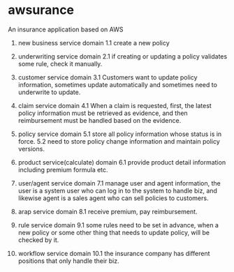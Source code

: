 # awsurance
An insurance application based on AWS

1. new business service domain
1.1 create a new policy
   
2. underwriting service domain
2.1 if creating or updating a policy validates some rule, check it manually.
   
3. customer service domain
3.1 Customers want to update policy information, sometimes update automatically and sometimes need to underwrite to update.
   
4. claim service domain
4.1 When a claim is requested, first, the latest policy information must be retrieved as evidence, and then reimbursement must be handled based on the evidence.
 
5. policy service domain
5.1 store all policy information whose status is in force.
5.2 need to store policy change information and maintain policy versions.
   
7. product service(calculate) domain
6.1 provide product detail information including premium formula etc.
   
8. user/agent service domain
7.1 manage user and agent information, the user is a system user who can log in to the system to handle biz, and likewise agent is a sales agent who can sell policies to customers.

9. arap service domain
8.1 receive premium, pay reimbursement.
   
10. rule service domain
9.1 some rules need to be set in advance, when a new policy or some other thing that needs to update policy, will be checked by it.
   
11. workflow service domain
10.1 the insurance company has different positions that only handle their biz.
